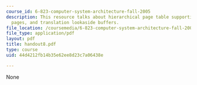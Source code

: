 ```yaml
---
course_id: 6-823-computer-system-architecture-fall-2005
description: This resource talks about hierarchical page table supporting variable-sized
  pages, and translation lookaside buffers.
file_location: /coursemedia/6-823-computer-system-architecture-fall-2005/44d4212fb14b35e62ee8d23c7a06438e_handout8.pdf
file_type: application/pdf
layout: pdf
title: handout8.pdf
type: course
uid: 44d4212fb14b35e62ee8d23c7a06438e

---
```

None